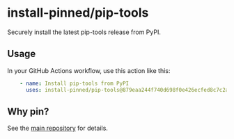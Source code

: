 
# install-pinned/pip-tools

Securely install the latest pip-tools release from PyPI.

## Usage

In your GitHub Actions workflow, use this action like this:

```yaml
    - name: Install pip-tools from PyPI
      uses: install-pinned/pip-tools@879eaa244f740d698f0e426ecfed8c7c2a57040a
```

## Why pin?

See the [main repository](https://github.com/install-pinned/overview) for details.
